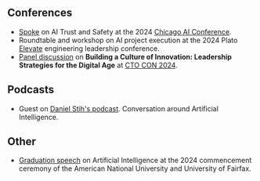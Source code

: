 ## Conferences

- [Spoke](https://chicagoaiweek.com/speaker/manas-talukdar/) on AI Trust and Safety at the 2024 [Chicago AI Conference](https://chicagoaiweek.com).
- Roundtable and workshop on AI project execution at the 2024 Plato [Elevate](https://www.platohq.com/events/elevate) engineering leadership conference.
- [Panel discussion](https://www.youtube.com/watch?v=HPz8WcOd1Hk&list=PL_L8y6vMp5V1bOhwunELfKr0byviF4Wo1&index=12) on **Building a Culture of Innovation: Leadership Strategies for the Digital Age** at [CTO CON 2024](https://www.ctocon.remotebase.com/).

## Podcasts

- Guest on [Daniel Stih's podcast](https://danielstih.com/podcast-with-manas-talukdar). Conversation around Artificial Intelligence.

<!-- ## Workshops -->

## Other

- [Graduation speech](https://www.youtube.com/watch?v=zQXnush_qrA&t=789s) on Artificial Intelligence at the 2024 commencement ceremony of the American National University and University of Fairfax.
